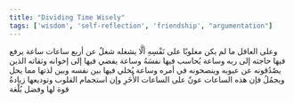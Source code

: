 ```yaml
---
title: "Dividing Time Wisely"
tags: ['wisdom', 'self-reflection', 'friendship', "argumentation"]
---
```


 وعلى العاقل ما لم يكن مغلوبًا على نَفْسِهِ ألَّا يشغله شغلٌ عن أربع ساعات ساعة يرفع فيها حاجته إلى ربه وساعة يُحاسب فيها نفسَهُ وساعة يفضي فيها إلى إخوانه وثقاته الذين يصْدُقونه عن عيوبه وينصحونه في أمره وساعة يُخلي فيها بين نفسه وبين لذتها مما يحل ويجمُلُ فإن هذه الساعات عونٌ على الساعات الأُخَرِ وإن استجمام القلوب وتوديعها زيادةُ قوة لها وفضل بُلْغة
